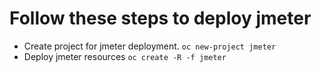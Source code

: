 # Follow these steps to deploy jmeter #
- Create project for jmeter deployment. `oc new-project jmeter`
- Deploy jmeter resources `oc create -R -f jmeter`
